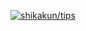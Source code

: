 [![shikakun/tips](https://f.cloud.github.com/assets/1396953/811325/d13985d0-eed0-11e2-99e2-ed3c97764b93.png)](https://github.com/shikakun/tips/issues)
